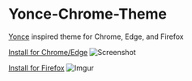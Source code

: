 # Yonce-Chrome-Theme
[Yonce](https://github.com/minamarkham/yonce) inspired theme for Chrome, Edge, and Firefox

[Install for Chrome/Edge](https://chrome.google.com/webstore/detail/yonce-theme/pnggdmlfaockdkahgebgbnpappjignjg)
![Screenshot](https://i.imgur.com/IElOriL.png)

[Install for Firefox](https://addons.mozilla.org/en-US/firefox/addon/yonce-theme/)
![Imgur](https://i.imgur.com/9LlHgHh.png)
